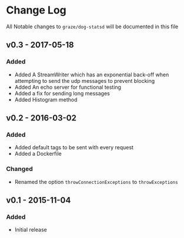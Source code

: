 # Change Log

All Notable changes to `graze/dog-statsd` will be documented in this file

## v0.3 - 2017-05-18

### Added
 - Added A StreamWriter which has an exponential back-off when attempting to send the udp messages to prevent blocking
 - Added An echo server for functional testing
 - Added a fix for sending long messages
 - Added Histogram method

## v0.2 - 2016-03-02

### Added
 - Added default tags to be sent with every request
 - Added a Dockerfile

### Changed
 - Renamed the option `throwConnectionExceptions` to `throwExceptions`

## v0.1 - 2015-11-04

### Added
 - Initial release

